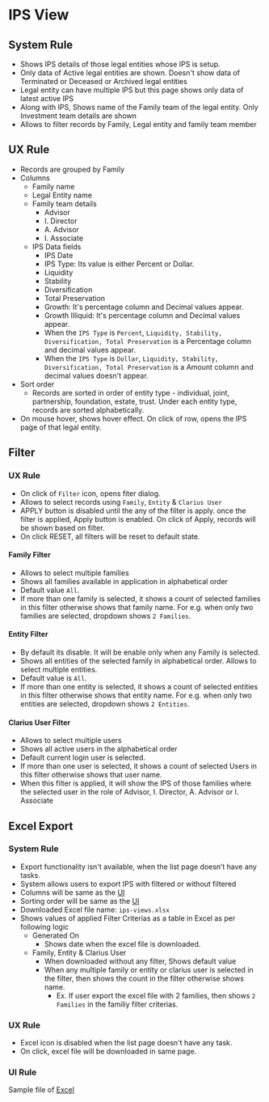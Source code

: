 # IPS View

## System Rule
- Shows IPS details of those legal entities whose IPS is setup. 
- Only data of Active legal entities are shown. Doesn't show data of Terminated or Deceased or Archived legal entities 
- Legal entity can have multiple IPS but this page shows only data of latest active IPS
- Along with IPS, Shows name of the Family team of the legal entity. Only Investment team details are shown
- Allows to filter records by Family, Legal entity and family team member

## UX Rule
- Records are grouped by Family
- Columns
    - Family name
    - Legal Entity name
    - Family team details
        - Advisor
        - I. Director
        - A. Advisor
        - I. Associate
    - IPS Data fields
        - IPS Date
        - IPS Type: Its value is either Percent or Dollar.
        - Liquidity
        - Stability
        - Diversification
        - Total Preservation
        - Growth: It's percentage column and Decimal values appear.
        - Growth Illiquid: It's percentage column and Decimal values appear.
        - When the `IPS Type` is `Percent`, `Liquidity, Stability, Diversification, Total Preservation` is a Percentage column and decimal values ​​appear.
        - When the `IPS Type` is `Dollar`, `Liquidity, Stability, Diversification, Total Preservation` is a Amount column and decimal values doesn't ​​appear. 
- Sort order
    - Records are sorted in order of entity type - individual, joint, partnership, foundation, estate, trust. Under each entity type, records are sorted alphabetically.
- On mouse hover, shows hover effect. On click of row, opens the IPS page of that legal entity.

## Filter
### UX Rule
- On click of `Filter` icon, opens fiter dialog.
- Allows to select records using `Family`, `Entity` & `Clarius User`
- APPLY button is disabled until the any of the filter is apply. once the filter is applied, Apply button is enabled. On click of Apply, records will be shown based on filter.
- On click RESET, all filters will be reset to default state.

#### Family Filter
- Allows to select multiple families
- Shows all families available in application in alphabetical order
- Default value `All`.
- If more than one family is selected, it shows a count of selected families in this filter otherwise shows that family name. For e.g. when only two families are selected, dropdown shows `2 Families`.

#### Entity Filter
- By default its disable. It will be enable only when any Family is selected.
- Shows all entities of the selected family in alphabetical order. Allows to select multiple entities.
- Default value is `All`. 
- If more than one entity is selected, it shows a count of selected entities in this filter otherwise shows that entity name. For e.g. when only two entities are selected, dropdown shows `2 Entities`.

#### Clarius User Filter
- Allows to select multiple users
- Shows all active users in the alphabetical order
- Default current login user is selected.
- If more than one user is selected, it shows a count of selected Users in this filter otherwise shows that user name.
- When this filter is applied, it will show the IPS of those families where the selected user in the role of Advisor, I. Director, A. Advisor or I. Associate


## Excel Export

### System Rule
- Export functionality isn't available, when the list page doesn’t have any tasks.
- System allows users to export IPS with filtered or without filtered
- Columns will be same as the [UI](#ux-rule)
- Sorting order will be same as the [UI](#ux-rule)
- Downloaded Excel file name: `ips-views.xlsx`
- Shows values of applied Filter Criterias as a table in Excel as per following logic
    - Generated On
        - Shows date when the excel file is downloaded.
    - Family, Entity & Clarius User
        - When downloaded without any filter, Shows default value
        - When any multiple family or entity or clarius user is selected in the filter, then shows the count in the filter otherwise shows name.
            - Ex. If user export the excel file with 2 families, then shows `2 Families` in the familiy filter criterias.


### UX Rule
- Excel icon is disabled when the list page doesn't have any task.
- On click, excel file will be downloaded in same page.


### UI Rule
Sample file of [Excel](https://docs.google.com/spreadsheets/d/11LQVz-ovmWtFFxpj4pro6ZGRo8mVdXbhs00-4_qIQhg/edit#gid=0) 




 

